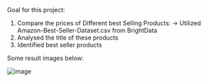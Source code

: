 Goal for this project:
  
  1. Compare the prices of Different best Selling Products:
      -> Utilized Amazon-Best-Seller-Dataset.csv from BrightData
  2. Analysed the title of these products
  3. Identified best seller products

Some result images below:


![image](https://github.com/AndreasWisofschi/aws-projects/assets/46462329/5f95c055-5f10-4f22-b9e2-0ea899ec674e)















